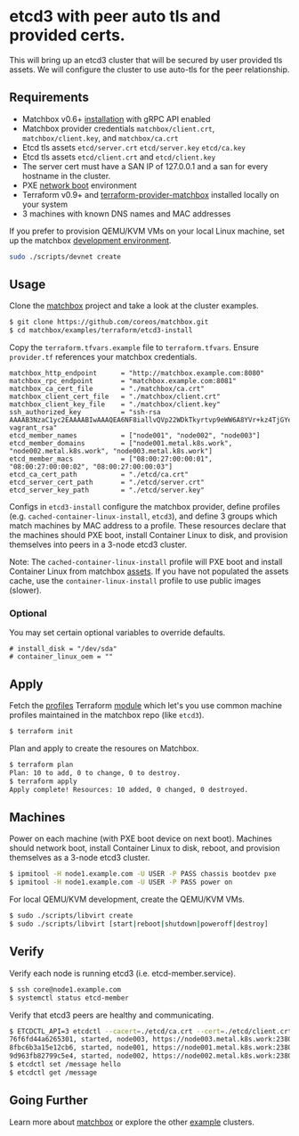 # etcd3 with peer auto tls and provided certs.

This will bring up an etcd3 cluster that will be secured by user provided tls assets. We will configure the cluster to use auto-tls for the peer relationship.


## Requirements

* Matchbox v0.6+ [installation](../../../Documentation/deployment.md) with gRPC API enabled
* Matchbox provider credentials `matchbox/client.crt`, `matchbox/client.key`, and `matchbox/ca.crt`
* Etcd tls assets `etcd/server.crt` `etcd/server.key` `etcd/ca.key`
* Etcd tls assets `etcd/client.crt` and `etcd/client.key`
* The server cert must have a SAN IP of 127.0.0.1 and a san for every hostname in the cluster.
* PXE [network boot](../../../Documentation/network-setup.md) environment
* Terraform v0.9+ and [terraform-provider-matchbox](https://github.com/coreos/terraform-provider-matchbox) installed locally on your system
* 3 machines with known DNS names and MAC addresses

If you prefer to provision QEMU/KVM VMs on your local Linux machine, set up the matchbox [development environment](../../../Documentation/getting-started-rkt.md).

```sh
sudo ./scripts/devnet create
```

## Usage

Clone the [matchbox](https://github.com/coreos/matchbox) project and take a look at the cluster examples.

```sh
$ git clone https://github.com/coreos/matchbox.git
$ cd matchbox/examples/terraform/etcd3-install
```

Copy the `terraform.tfvars.example` file to `terraform.tfvars`. Ensure `provider.tf` references your matchbox credentials.

```hcl
matchbox_http_endpoint      = "http://matchbox.example.com:8080"
matchbox_rpc_endpoint       = "matchbox.example.com:8081"
matchbox_ca_cert_file       = "./matchbox/ca.crt"
matchbox_client_cert_file   = "./matchbox/client.crt"
matchbox_client_key_file    = "./matchbox/client.key"
ssh_authorized_key          = "ssh-rsa AAAAB3NzaC1yc2EAAAABIwAAAQEA6NF8iallvQVp22WDkTkyrtvp9eWW6A8YVr+kz4TjGYe7gHzIw+niNltGEFHzD8+v1I2YJ6oXevct1YeS0o9HZyN1Q9qgCgzUFtdOKLv6IedplqoPkcmF0aYet2PkEDo3MlTBckFXPITAMzF8dJSIFo9D8HfdOV0IAdx4O7PtixWKn5y2hMNG0zQPyUecp4pzC6kivAIhyfHilFR61RGL+GPXQ2MWZWFYbAGjyiYJnAmCP3NOTd0jMZEnDkbUvxhMmBYSdETk1rRgm+R4LOzFUGaHqHDLKLX+FIPKcF96hrucXzcWyLbIbEgE98OHlnVYCzRdK8jlqm8tehUc9c9WhQ== vagrant_rsa"
etcd_member_names           = ["node001", "node002", "node003"]
etcd_member_domains         = ["node001.metal.k8s.work", "node002.metal.k8s.work", "node003.metal.k8s.work"]
etcd_member_macs            = ["08:00:27:00:00:01", "08:00:27:00:00:02", "08:00:27:00:00:03"]
etcd_ca_cert_path           = "./etcd/ca.crt"
etcd_server_cert_path       = "./etcd/server.crt"
etcd_server_key_path        = "./etcd/server.key"
```

Configs in `etcd3-install` configure the matchbox provider, define profiles (e.g. `cached-container-linux-install`, `etcd3`), and define 3 groups which match machines by MAC address to a profile. These resources declare that the machines should PXE boot, install Container Linux to disk, and provision themselves into peers in a 3-node etcd3 cluster.

Note: The `cached-container-linux-install` profile will PXE boot and install Container Linux from matchbox [assets](https://github.com/coreos/matchbox/blob/master/Documentation/api.md#assets). If you have not populated the assets cache, use the `container-linux-install` profile to use public images (slower).

### Optional

You may set certain optional variables to override defaults.

```hcl
# install_disk = "/dev/sda"
# container_linux_oem = ""
```

## Apply

Fetch the [profiles](../README.md#modules) Terraform [module](https://www.terraform.io/docs/modules/index.html) which let's you use common machine profiles maintained in the matchbox repo (like `etcd3`).

```sh
$ terraform init
```

Plan and apply to create the resoures on Matchbox.

```sh
$ terraform plan
Plan: 10 to add, 0 to change, 0 to destroy.
$ terraform apply
Apply complete! Resources: 10 added, 0 changed, 0 destroyed.
```

## Machines

Power on each machine (with PXE boot device on next boot). Machines should network boot, install Container Linux to disk, reboot, and provision themselves as a 3-node etcd3 cluster. 

```sh
$ ipmitool -H node1.example.com -U USER -P PASS chassis bootdev pxe
$ ipmitool -H node1.example.com -U USER -P PASS power on
```

For local QEMU/KVM development, create the QEMU/KVM VMs.

```sh
$ sudo ./scripts/libvirt create
$ sudo ./scripts/libvirt [start|reboot|shutdown|poweroff|destroy]
```

## Verify

Verify each node is running etcd3 (i.e. etcd-member.service).

```sh
$ ssh core@node1.example.com
$ systemctl status etcd-member
```

Verify that etcd3 peers are healthy and communicating.

```sh
$ ETCDCTL_API=3 etcdctl --cacert=./etcd/ca.crt --cert=./etcd/client.crt --key=./etcd/client.key --endpoints=https://node001.metal.k8s.work:2379,https://node002.metal.k8s.work:2379,https://node003.metal.k8s.work:2379 member list
76f6fd44a6265301, started, node003, https://node003.metal.k8s.work:2380, https://node003.metal.k8s.work:2379
8fbc6b3a15e12cb6, started, node001, https://node001.metal.k8s.work:2380, https://node001.metal.k8s.work:2379
9d963fb82799c5e4, started, node002, https://node002.metal.k8s.work:2380, https://node002.metal.k8s.work:2379
$ etcdctl set /message hello
$ etcdctl get /message
```

## Going Further

Learn more about [matchbox](../../../Documentation/matchbox.md) or explore the other [example](../) clusters.
